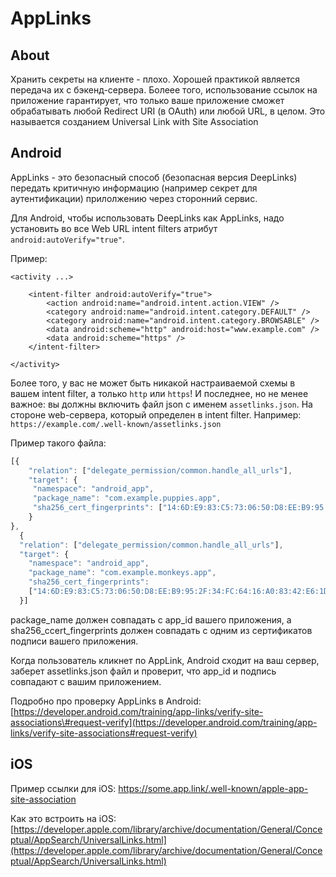 # AppLinks

## About

Хранить секреты на клиенте - плохо. Хорошей практикой является передача их с бэкенд-сервера. Болеее того, использование ссылок на приложение гарантирует, что только ваше приложение сможет обрабатывать любой Redirect URI \(в OAuth\) или любой URL, в целом. Это называется созданием Universal Link with Site Association

## Android

AppLinks - это безопасный способ \(безопасная версия DeepLinks\) передать критичную информацию \(например секрет для аутентификации\) прилолжению через сторонний сервис.

Для Android, чтобы использовать DeepLinks как AppLinks, надо установить во все Web URL intent filters атрибут `android:autoVerify="true"`. 

Пример:

```markup
<activity ...>

    <intent-filter android:autoVerify="true">
        <action android:name="android.intent.action.VIEW" />
        <category android:name="android.intent.category.DEFAULT" />
        <category android:name="android.intent.category.BROWSABLE" />
        <data android:scheme="http" android:host="www.example.com" />
        <data android:scheme="https" />
    </intent-filter>

</activity>
```

Более того, у вас не может быть никакой настраиваемой схемы в вашем intent filter, а только `http` или `https`! И последнее, но не менее важное: вы должны включить файл json с именем `assetlinks.json`. На стороне web-сервера, который определен в intent filter. Например: `https://example.com/.well-known/assetlinks.json`

Пример такого файла: 

```javascript
[{
    "relation": ["delegate_permission/common.handle_all_urls"],
    "target": {
   	 "namespace": "android_app",
   	 "package_name": "com.example.puppies.app",
   	 "sha256_cert_fingerprints": ["14:6D:E9:83:C5:73:06:50:D8:EE:B9:95:2F:34:FC:64:16:A0:83:42:E6:1D:BE:A8:8A:04:96:B2:3F:CF:44:E5"]
    }
},
  {
  "relation": ["delegate_permission/common.handle_all_urls"],
  "target": {
    "namespace": "android_app",
    "package_name": "com.example.monkeys.app",
    "sha256_cert_fingerprints":
    ["14:6D:E9:83:C5:73:06:50:D8:EE:B9:95:2F:34:FC:64:16:A0:83:42:E6:1D:BE:A8:8A:04:96:B2:3F:CF:44:E5"]
  }]
```

package\_name должен совпадать с app\_id вашего приложения,  а sha256\_ccert\_fingerprints должен совпадать с одним из сертификатов подписи вашего приложения.

Когда пользователь кликнет по  AppLink, Android сходит на ваш сервер, заберет assetlinks.json файл и проверит, что app\_id и подпись совпадают с вашим приложением.

Подробно про проверку AppLinks в Android: [https://developer.android.com/training/app-links/verify-site-associations\#request-verify](https://developer.android.com/training/app-links/verify-site-associations#request-verify)



## iOS

Пример ссылки для iOS: https://some.app.link/.well-known/apple-app-site-association

Как это встроить на iOS: [https://developer.apple.com/library/archive/documentation/General/Conceptual/AppSearch/UniversalLinks.html](https://developer.apple.com/library/archive/documentation/General/Conceptual/AppSearch/UniversalLinks.html)


